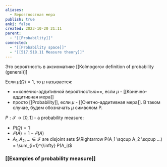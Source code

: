 ```yaml
---
aliases:
  - Вероятностная мера
publish: true
anki: false
created: 2023-10-20 21:11
parent:
  - "[[Probability]]"
connected:
  - "[[Probability space]]"
  - "[[517.518.11 Measure theory]]"
---
```

Это вероятность в аксиоматике [[Kolmogorov definition of probability (general)]]

Если $\mu(\Omega)=1$, то $\mu$ называется:
- ==конечно-аддитивной вероятностью==, если $\mu$ - [[Конечно-аддитивная мера]]
- просто [[Probability]], если $\mu$ - [[Счетно-аддитивная мера]]. 
В таком случае, будем обозначать $\mu$ символом Р.


$P: \mathcal{F} \rightarrow [0, 1]$ - a probability measure:
- $P(\Omega) = 1$
- $𝑃(\bar{A})=1−𝑃(A)$
- $A_1, A_2,... \in \mathcal{F}$ are disjoint sets $\Rightarrow P(A_1 \sqcup A_2 \sqcup ...) = \sum_{i=1}^{\infty} P(A_i)$


### [[Examples of probability measure]]









